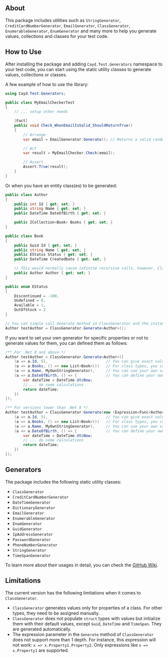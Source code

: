 ## About
This package includes utilities such as `StringGenerator`, `CreditCardNumberGenerator`, `EmailGenerator`, `ClassGenerator`, `EnumerableGenerator`, `EnumGenerator` and many more to help you generate values, collections and classes for your test code.

## How to Use
After installing the package and adding `Cayd.Test.Generators` namespace to your test code, you can start using the static utility classes to generate values, collections or classes.

A few example of how to use the library:
```csharp
using Cayd.Test.Generators;

public class MyEmailCheckerTest
{
    // ... setup other needs

    [Fact]
    public void Check_WhenEmailIsValid_ShouldReturnTrue()
    {
        // Arrange
        var email = EmailGenerator.Generate(); // Returns a valid random email address.

        // Act
        var result = MyEmailChecker.Check(email);

        // Assert
        Assert.True(result);
    }
}
```

Or when you have an entity class(es) to be generated:
```csharp
public class Author
{
    public int Id { get; set; }
    public string Name { get; set; }
    public DateTime DateOfBirth { get; set; }

    public ICollection<Book> Books { get; set; }
}

public class Book
{
    public Guid Id { get; set; }
    public string Name { get; set; }
    public EStatus Status { get; set; }
    public DateTime CreatedDate { get; set; }

    // This would normally cause infinite recursive calls, however, ClassGenerator can detect them at one level of depth. This variable will be set to null
    public Author Author { get; set; }
}

public enum EStatus
{
    Discontinued = -100,
    Undefined = 0,
    Available = 1,
    OutOfStock = 2
}

// You can simple call Generate method in ClassGenerator and the instance will be populated with values
Author testAuthor = ClassGenerator.Generate<Author>();
```

If you want to set your own generator for specific properties or not to generate values for them, you can defined them as follows:
```csharp
/** For .Net 8 and above */
Author testAuthor = ClassGenerator.Generate<Author>([
    (a => a.Id, 5),                          // You can give exact values for properties instead of random values
    (a => a.Books, () => new List<Book>())   // For class types, you can give exact values using anonymous functions
    (a => a.Name, MyOwnStringGenerator),     // You can use your own value generators for properties
    (a => a.DateOfBirth, () => {             // You can define your own value generator using anonymous functions
        var dateTime = DateTime.UtcNow;
        // ... do some calculations
        return dateTime;
    })
]);

/** For versions lower than .Net 8 */
Author testAuthor = ClassGenerator.Generate(new (Expression<Func<Author, object?>>, Func<object?>)[] {
    (a => a.Id, 5),                          // You can give exact value for properties instead of random values
    (a => a.Books, () => new List<Book>())   // For class types, you can give exact values using anonymous functions
    (a => a.Name, MyOwnStringGenerator),     // You can use your own value generators for properties
    (a => a.DateOfBirth, () => {             // You can define your own value generator using anonymous functions
        var dateTime = DateTime.UtcNow;
        // ... do some calculations
        return dateTime;
    })
});
```

## Generators
The package includes the following static utility classes:
- `ClassGenerator`
- `CreditCardNumberGenerator`
- `DateTimeGenerator`
- `DictionaryGenerator`
- `EmailGenerator`
- `EnumerableGenerator`
- `EnumGenerator`
- `GuidGenerator`
- `IpAddressGenerator`
- `PasswordGenerator`
- `PhoneNumberGenerator`
- `StringGenerator`
- `TimeSpanGenerator`

To learn more about their usages in detail, you can check the [GitHub Wiki](https://github.com/c-ayd/Cayd.Test.Generators/wiki).

## Limitations

The current version has the following limitations when it comes to `ClassGenerator`.
- `ClassGenerator` generates values only for properties of a class. For other types, they need to be assigned manually.
- `ClassGenerator` does not populate `struct` types with values but initialize them with their default values, except `Guid`, `DateTime` and `TimeSpan`. They are generated automatically.
- The expression parameter in the `Generate` method of `ClassGenerator` does not support more than 1 depth. For instance, this expression will not work: `x => x.Property1.Property2`. Only expressions like `x => x.Property1` are supported.